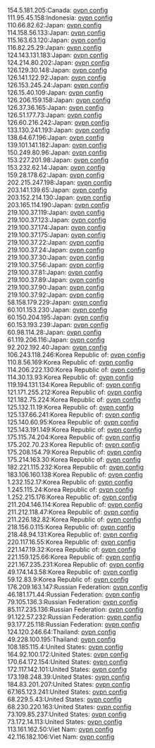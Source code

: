 154.5.181.205:Canada: [ovpn config](vpn/154_5_181_205.ovpn)  
111.95.45.158:Indonesia: [ovpn config](vpn/111_95_45_158.ovpn)  
110.66.82.62:Japan: [ovpn config](vpn/110_66_82_62.ovpn)  
114.158.56.133:Japan: [ovpn config](vpn/114_158_56_133.ovpn)  
115.163.63.120:Japan: [ovpn config](vpn/115_163_63_120.ovpn)  
116.82.25.29:Japan: [ovpn config](vpn/116_82_25_29.ovpn)  
124.143.131.183:Japan: [ovpn config](vpn/124_143_131_183.ovpn)  
124.214.80.202:Japan: [ovpn config](vpn/124_214_80_202.ovpn)  
126.129.30.148:Japan: [ovpn config](vpn/126_129_30_148.ovpn)  
126.141.122.92:Japan: [ovpn config](vpn/126_141_122_92.ovpn)  
126.153.245.24:Japan: [ovpn config](vpn/126_153_245_24.ovpn)  
126.15.40.109:Japan: [ovpn config](vpn/126_15_40_109.ovpn)  
126.206.159.158:Japan: [ovpn config](vpn/126_206_159_158.ovpn)  
126.37.36.165:Japan: [ovpn config](vpn/126_37_36_165.ovpn)  
126.51.177.73:Japan: [ovpn config](vpn/126_51_177_73.ovpn)  
126.60.216.242:Japan: [ovpn config](vpn/126_60_216_242.ovpn)  
133.130.241.193:Japan: [ovpn config](vpn/133_130_241_193.ovpn)  
138.64.67.196:Japan: [ovpn config](vpn/138_64_67_196.ovpn)  
139.101.141.182:Japan: [ovpn config](vpn/139_101_141_182.ovpn)  
150.249.80.96:Japan: [ovpn config](vpn/150_249_80_96.ovpn)  
153.227.201.98:Japan: [ovpn config](vpn/153_227_201_98.ovpn)  
153.232.62.14:Japan: [ovpn config](vpn/153_232_62_14.ovpn)  
159.28.178.62:Japan: [ovpn config](vpn/159_28_178_62.ovpn)  
202.215.247.198:Japan: [ovpn config](vpn/202_215_247_198.ovpn)  
203.141.139.65:Japan: [ovpn config](vpn/203_141_139_65.ovpn)  
203.152.214.130:Japan: [ovpn config](vpn/203_152_214_130.ovpn)  
203.165.114.190:Japan: [ovpn config](vpn/203_165_114_190.ovpn)  
219.100.37.119:Japan: [ovpn config](vpn/219_100_37_119.ovpn)  
219.100.37.123:Japan: [ovpn config](vpn/219_100_37_123.ovpn)  
219.100.37.174:Japan: [ovpn config](vpn/219_100_37_174.ovpn)  
219.100.37.175:Japan: [ovpn config](vpn/219_100_37_175.ovpn)  
219.100.37.22:Japan: [ovpn config](vpn/219_100_37_22.ovpn)  
219.100.37.24:Japan: [ovpn config](vpn/219_100_37_24.ovpn)  
219.100.37.30:Japan: [ovpn config](vpn/219_100_37_30.ovpn)  
219.100.37.56:Japan: [ovpn config](vpn/219_100_37_56.ovpn)  
219.100.37.81:Japan: [ovpn config](vpn/219_100_37_81.ovpn)  
219.100.37.89:Japan: [ovpn config](vpn/219_100_37_89.ovpn)  
219.100.37.90:Japan: [ovpn config](vpn/219_100_37_90.ovpn)  
219.100.37.92:Japan: [ovpn config](vpn/219_100_37_92.ovpn)  
58.158.179.229:Japan: [ovpn config](vpn/58_158_179_229.ovpn)  
60.101.153.230:Japan: [ovpn config](vpn/60_101_153_230.ovpn)  
60.150.204.195:Japan: [ovpn config](vpn/60_150_204_195.ovpn)  
60.153.193.239:Japan: [ovpn config](vpn/60_153_193_239.ovpn)  
60.98.114.28:Japan: [ovpn config](vpn/60_98_114_28.ovpn)  
61.119.206.116:Japan: [ovpn config](vpn/61_119_206_116.ovpn)  
92.202.192.40:Japan: [ovpn config](vpn/92_202_192_40.ovpn)  
106.243.118.246:Korea Republic of: [ovpn config](vpn/106_243_118_246.ovpn)  
110.8.56.169:Korea Republic of: [ovpn config](vpn/110_8_56_169.ovpn)  
114.206.222.130:Korea Republic of: [ovpn config](vpn/114_206_222_130.ovpn)  
114.30.13.93:Korea Republic of: [ovpn config](vpn/114_30_13_93.ovpn)  
119.194.131.134:Korea Republic of: [ovpn config](vpn/119_194_131_134.ovpn)  
121.171.255.212:Korea Republic of: [ovpn config](vpn/121_171_255_212.ovpn)  
121.182.75.224:Korea Republic of: [ovpn config](vpn/121_182_75_224.ovpn)  
125.132.11.19:Korea Republic of: [ovpn config](vpn/125_132_11_19.ovpn)  
125.137.66.241:Korea Republic of: [ovpn config](vpn/125_137_66_241.ovpn)  
125.140.60.95:Korea Republic of: [ovpn config](vpn/125_140_60_95.ovpn)  
125.143.191.149:Korea Republic of: [ovpn config](vpn/125_143_191_149.ovpn)  
175.115.74.204:Korea Republic of: [ovpn config](vpn/175_115_74_204.ovpn)  
175.202.70.23:Korea Republic of: [ovpn config](vpn/175_202_70_23.ovpn)  
175.208.154.79:Korea Republic of: [ovpn config](vpn/175_208_154_79.ovpn)  
175.214.163.30:Korea Republic of: [ovpn config](vpn/175_214_163_30.ovpn)  
182.221.115.232:Korea Republic of: [ovpn config](vpn/182_221_115_232.ovpn)  
183.106.160.138:Korea Republic of: [ovpn config](vpn/183_106_160_138.ovpn)  
1.232.152.17:Korea Republic of: [ovpn config](vpn/1_232_152_17.ovpn)  
1.245.115.24:Korea Republic of: [ovpn config](vpn/1_245_115_24.ovpn)  
1.252.215.176:Korea Republic of: [ovpn config](vpn/1_252_215_176.ovpn)  
211.204.146.114:Korea Republic of: [ovpn config](vpn/211_204_146_114.ovpn)  
211.212.118.47:Korea Republic of: [ovpn config](vpn/211_212_118_47.ovpn)  
211.226.182.82:Korea Republic of: [ovpn config](vpn/211_226_182_82.ovpn)  
218.156.0.115:Korea Republic of: [ovpn config](vpn/218_156_0_115.ovpn)  
218.48.94.131:Korea Republic of: [ovpn config](vpn/218_48_94_131.ovpn)  
220.117.16.55:Korea Republic of: [ovpn config](vpn/220_117_16_55.ovpn)  
221.147.19.32:Korea Republic of: [ovpn config](vpn/221_147_19_32.ovpn)  
221.159.125.66:Korea Republic of: [ovpn config](vpn/221_159_125_66.ovpn)  
221.167.235.231:Korea Republic of: [ovpn config](vpn/221_167_235_231.ovpn)  
49.174.143.58:Korea Republic of: [ovpn config](vpn/49_174_143_58.ovpn)  
59.12.83.9:Korea Republic of: [ovpn config](vpn/59_12_83_9.ovpn)  
176.209.163.147:Russian Federation: [ovpn config](vpn/176_209_163_147.ovpn)  
46.181.171.44:Russian Federation: [ovpn config](vpn/46_181_171_44.ovpn)  
79.105.136.3:Russian Federation: [ovpn config](vpn/79_105_136_3.ovpn)  
85.117.235.136:Russian Federation: [ovpn config](vpn/85_117_235_136.ovpn)  
91.122.57.232:Russian Federation: [ovpn config](vpn/91_122_57_232.ovpn)  
93.177.25.118:Russian Federation: [ovpn config](vpn/93_177_25_118.ovpn)  
124.120.246.64:Thailand: [ovpn config](vpn/124_120_246_64.ovpn)  
49.228.100.195:Thailand: [ovpn config](vpn/49_228_100_195.ovpn)  
108.185.115.4:United States: [ovpn config](vpn/108_185_115_4.ovpn)  
164.92.100.172:United States: [ovpn config](vpn/164_92_100_172.ovpn)  
170.64.172.154:United States: [ovpn config](vpn/170_64_172_154.ovpn)  
172.117.142.101:United States: [ovpn config](vpn/172_117_142_101.ovpn)  
173.198.248.39:United States: [ovpn config](vpn/173_198_248_39.ovpn)  
184.83.201.207:United States: [ovpn config](vpn/184_83_201_207.ovpn)  
67.165.123.241:United States: [ovpn config](vpn/67_165_123_241.ovpn)  
68.229.5.43:United States: [ovpn config](vpn/68_229_5_43.ovpn)  
68.230.220.163:United States: [ovpn config](vpn/68_230_220_163.ovpn)  
73.109.85.237:United States: [ovpn config](vpn/73_109_85_237.ovpn)  
73.172.14.113:United States: [ovpn config](vpn/73_172_14_113.ovpn)  
113.161.162.50:Viet Nam: [ovpn config](vpn/113_161_162_50.ovpn)  
42.116.182.106:Viet Nam: [ovpn config](vpn/42_116_182_106.ovpn)  

